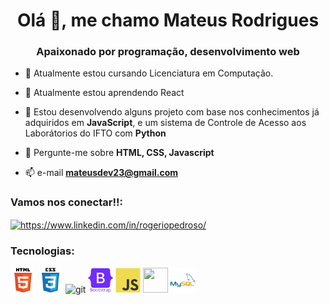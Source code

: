 <h1 align="center">Olá 👋, me chamo Mateus Rodrigues</h1>
<h3 align="center">Apaixonado por programação, desenvolvimento web</h3>

- 🔭 Atualmente estou cursando Licenciatura em Computação.

- 🌱 Atualmente estou aprendendo React

- 👯 Estou desenvolvendo alguns projeto com base nos conhecimentos já adquiridos em **JavaScript**, e um sistema de Controle de Acesso aos Laborátorios do IFTO com **Python**

- 💬 Pergunte-me sobre **HTML, CSS, Javascript**

- 📫 e-mail **mateusdev23@gmail.com**

<h3 align="left">Vamos nos conectar!!:</h3>
<p align="left">
<a href="https://www.linkedin.com/in/rogeriopedroso/" target="blank"><img align="center" src="https://raw.githubusercontent.com/rahuldkjain/github-profile-readme-generator/master/src/images/icons/Social/linked-in-alt.svg" alt="https://www.linkedin.com/in/rogeriopedroso/" height="30" width="40" /></a>
</p>

<h3 align="left">Tecnologias:</h3>
<p align="left"> 
  <!-- HTML-->
  <img src="https://raw.githubusercontent.com/devicons/devicon/master/icons/html5/html5-original-wordmark.svg" alt="html5" width="40" height="40"/> 
  <!-- CSS-->
  <img src="https://raw.githubusercontent.com/devicons/devicon/master/icons/css3/css3-original-wordmark.svg" alt="css3" width="40" height="40"/>
  <!-- GIT-->
  <img src="https://www.vectorlogo.zone/logos/git-scm/git-scm-icon.svg" alt="git" width="40" height="40"/>
  <!-- BOOTSTRAP-->
  <img src="https://raw.githubusercontent.com/devicons/devicon/master/icons/bootstrap/bootstrap-plain-wordmark.svg" alt="bootstrap" width="40" height="40"/>
  <!-- JAVASCRIPT-->
  <img src="https://raw.githubusercontent.com/devicons/devicon/master/icons/javascript/javascript-original.svg" alt="javascript" width="40" height="40"/>
  <!--REACT-->
  <img src="https://www.google.com/imgres?imgurl=https%3A%2F%2Fw7.pngwing.com%2Fpngs%2F79%2F518%2Fpng-transparent-js-react-js-logo-react-react-native-logos-icon-thumbnail.png&tbnid=tKSDKiJnJlsysM&vet=12ahUKEwitkL7WjYaGAxVUg2EGHSnmAnoQMygDegQIARBQ..i&imgrefurl=https%3A%2F%2Fwww.pngwing.com%2Fen%2Fsearch%3Fq%3Dreact&docid=0sg-1PoLPCUrMM&w=360&h=360&q=react%20logo%20link&ved=2ahUKEwitkL7WjYaGAxVUg2EGHSnmAnoQMygDegQIARBQ" alt="" width="40" height="40"/>
  <!--MySQL-->
  <img src="https://raw.githubusercontent.com/devicons/devicon/master/icons/mysql/mysql-original-wordmark.svg" alt="mysql" width="40" height="40"/>

